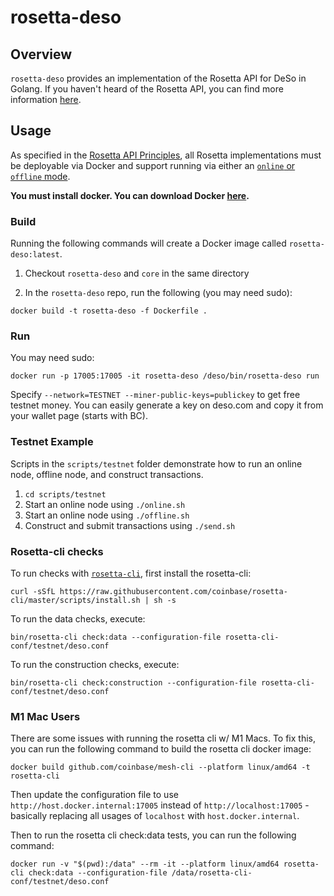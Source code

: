 # rosetta-deso

## Overview

`rosetta-deso` provides an implementation of the Rosetta API for DeSo in Golang.
If you haven't heard of the Rosetta API, you can find more
information [here](https://rosetta-api.org).

## Usage

As specified in the [Rosetta API Principles](https://www.rosetta-api.org/docs/automated_deployment.html),
all Rosetta implementations must be deployable via Docker and support running via either an
[`online` or `offline` mode](https://www.rosetta-api.org/docs/node_deployment.html#multiple-modes).

**You must install docker. You can download Docker [here](https://www.docker.com/get-started).**

### Build

Running the following commands will create a Docker image called `rosetta-deso:latest`.

1. Checkout `rosetta-deso` and `core` in the same directory

2. In the `rosetta-deso` repo, run the following (you may need sudo):

```
docker build -t rosetta-deso -f Dockerfile .
```

### Run

You may need sudo:

```
docker run -p 17005:17005 -it rosetta-deso /deso/bin/rosetta-deso run
```

Specify `--network=TESTNET --miner-public-keys=publickey` to get free testnet money. You
can easily generate a key on deso.com and copy it from your wallet page (starts with
BC).

### Testnet Example

Scripts in the `scripts/testnet` folder demonstrate how to run an online node, offline node, and construct transactions.

1. `cd scripts/testnet`
1. Start an online node using `./online.sh`
1. Start an online node using `./offline.sh`
2. Construct and submit transactions using `./send.sh`

### Rosetta-cli checks

To run checks with [`rosetta-cli`](https://github.com/coinbase/rosetta-cli), first install the rosetta-cli:

```
curl -sSfL https://raw.githubusercontent.com/coinbase/rosetta-cli/master/scripts/install.sh | sh -s
```
To run the data checks, execute:
```
bin/rosetta-cli check:data --configuration-file rosetta-cli-conf/testnet/deso.conf
```

To run the construction checks, execute:

```
bin/rosetta-cli check:construction --configuration-file rosetta-cli-conf/testnet/deso.conf
```

### M1 Mac Users

There are some issues with running the rosetta cli w/ M1 Macs. To fix this, you can run the following command to build
the rosetta cli docker image:
```
docker build github.com/coinbase/mesh-cli --platform linux/amd64 -t rosetta-cli
```

Then update the configuration file to use `http://host.docker.internal:17005` instead of `http://localhost:17005` -
basically replacing all usages of `localhost` with `host.docker.internal`.

Then to run the rosetta cli check:data tests, you can run the following command:
```
docker run -v "$(pwd):/data" --rm -it --platform linux/amd64 rosetta-cli check:data --configuration-file /data/rosetta-cli-conf/testnet/deso.conf
```